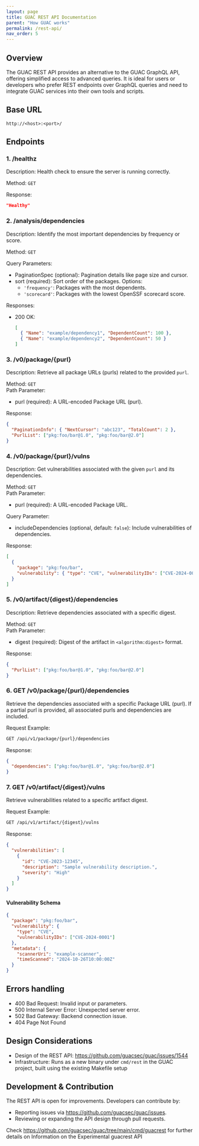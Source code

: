 ```yaml
---
layout: page
title: GUAC REST API Documentation
parent: "How GUAC works"
permalink: /rest-api/
nav_order: 5
---
```


## Overview

The GUAC REST API provides an alternative to the GUAC GraphQL API, offering
simplified access to advanced queries. It is ideal for users or developers who
prefer REST endpoints over GraphQL queries and need to integrate GUAC services
into their own tools and scripts.

## Base URL

```
http://<host>:<port>/
```

## Endpoints

### 1. /healthz

Description: Health check to ensure the server is running correctly.

Method: `GET`

Response:

```json
"Healthy"
```

### 2. /analysis/dependencies

Description: Identify the most important dependencies by frequency or score.

Method: `GET`

Query Parameters:

- PaginationSpec (optional): Pagination details like page size and cursor.
- sort (required): Sort order of the packages. Options:
  - `'frequency'`: Packages with the most dependents.
  - `'scorecard'`: Packages with the lowest OpenSSF scorecard score.

Responses:

- 200 OK:
  ```json
  [
    { "Name": "example/dependency1", "DependentCount": 100 },
    { "Name": "example/dependency2", "DependentCount": 50 }
  ]
  ```

### 3. /v0/package/{purl}

Description: Retrieve all package URLs (purls) related to the provided `purl`.

Method: `GET`  
Path Parameter:

- purl (required): A URL-encoded Package URL (purl).

Response:

```json
{
  "PaginationInfo": { "NextCursor": "abc123", "TotalCount": 2 },
  "PurlList": ["pkg:foo/bar@1.0", "pkg:foo/bar@2.0"]
}
```

### 4. /v0/package/{purl}/vulns

Description: Get vulnerabilities associated with the given `purl` and its
dependencies.

Method: `GET`  
Path Parameter:

- purl (required): A URL-encoded Package URL.

Query Parameter:

- includeDependencies (optional, default: `false`): Include vulnerabilities of
  dependencies.

Response:

```json
[
  {
    "package": "pkg:foo/bar",
    "vulnerability": { "type": "CVE", "vulnerabilityIDs": ["CVE-2024-0001"] }
  }
]
```

### 5. /v0/artifact/{digest}/dependencies

Description: Retrieve dependencies associated with a specific digest.

Method: `GET`  
Path Parameter:

- digest (required): Digest of the artifact in `<algorithm:digest>` format.

Response:

```json
{
  "PurlList": ["pkg:foo/bar@1.0", "pkg:foo/bar@2.0"]
}
```

### 6. GET /v0/package/{purl}/dependencies

Retrieve the dependencies associated with a specific Package URL (purl). If a
partial purl is provided, all associated purls and dependencies are included.

Request Example:

```bash
GET /api/v1/package/{purl}/dependencies
```

Response:

```json
{
  "dependencies": ["pkg:foo/bar@1.0", "pkg:foo/bar@2.0"]
}
```

### 7. GET /v0/artifact/{digest}/vulns

Retrieve vulnerabilities related to a specific artifact digest.

Request Example:

```bash
GET /api/v1/artifact/{digest}/vulns
```

Response:

```json
{
  "vulnerabilities": [
    {
      "id": "CVE-2023-12345",
      "description": "Sample vulnerability description.",
      "severity": "High"
    }
  ]
}
```

#### Vulnerability Schema

```json
{
  "package": "pkg:foo/bar",
  "vulnerability": {
    "type": "CVE",
    "vulnerabilityIDs": ["CVE-2024-0001"]
  },
  "metadata": {
    "scannerUri": "example-scanner",
    "timeScanned": "2024-10-26T10:00:00Z"
  }
}
```

## Errors handling

- 400 Bad Request: Invalid input or parameters.
- 500 Internal Server Error: Unexpected server error.
- 502 Bad Gateway: Backend connection issue.
- 404 Page Not Found

## Design Considerations

- Design of the REST API: https://github.com/guacsec/guac/issues/1544
- Infrastructure: Runs as a new binary under `cmd/rest` in the GUAC project,
  built using the existing Makefile setup

## Development & Contribution

The REST API is open for improvements. Developers can contribute by:

- Reporting issues via https://github.com/guacsec/guac/issues.
- Reviewing or expanding the API design through pull requests.

Check https://github.com/guacsec/guac/tree/main/cmd/guacrest for further details
on Information on the Experimental guacrest API
